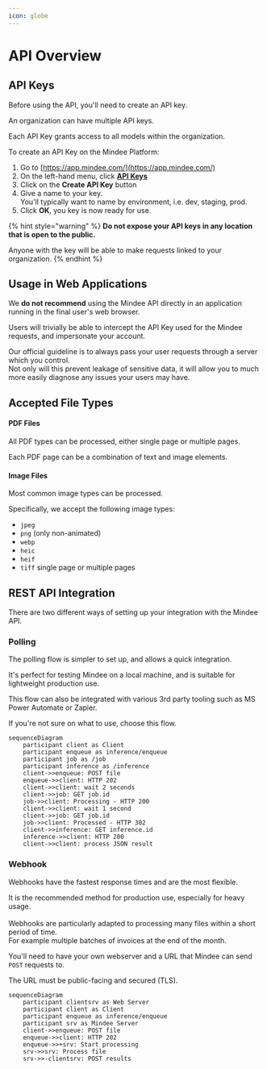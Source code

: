 ```yaml
---
icon: globe
---
```


# API Overview

## API Keys

Before using the API, you'll need to create an API key.

An organization can have multiple API keys.

Each API Key grants access to all models within the organization.

To create an API Key on the Mindee Platform:

1. Go to [https://app.mindee.com/](https://app.mindee.com/)
2. On the left-hand menu, click [**API Keys**](https://app.mindee.com/api-keys)
3. Click on the **Create API Key** button
4. Give a name to your key.\
   You'll typically want to name by environment, i.e. dev, staging, prod.
5. Click **OK**, you key is now ready for use.

{% hint style="warning" %}
**Do not expose your API keys in any location that is open to the public.**

Anyone with the key will be able to make requests linked to your organization.
{% endhint %}

## Usage in Web Applications

We **do not recommend** using the Mindee API directly in an application running in the final user's web browser.

Users will trivially be able to intercept the API Key used for the Mindee requests, and impersonate your account.

Our official guideline is to always pass your user requests through a server which you control.\
Not only will this prevent leakage of sensitive data, it will allow you to much more easily diagnose any issues your users may have.

## Accepted File Types

#### PDF Files

All PDF types can be processed, either single page or multiple pages.

Each PDF page can be a combination of text and image elements.

#### Image Files

Most common image types can be processed.

Specifically, we accept the following image types:

* `jpeg`
* `png` (only non-animated)
* `webp`
* `heic`
* `heif`
* `tiff` single page or multiple pages

## REST API Integration

There are two different ways of setting up your integration with the Mindee API.

### Polling

The polling flow is simpler to set up, and allows a quick integration.

It's perfect for testing Mindee on a local machine, and is suitable for lightweight production use.

This flow can also be integrated with various 3rd party tooling such as MS Power Automate or Zapier.

If you're not sure on what to use, choose this flow.

```mermaid
sequenceDiagram
    participant client as Client
    participant enqueue as inference/enqueue
    participant job as /job
    participant inference as /inference
    client->>enqueue: POST file
    enqueue->>client: HTTP 202
    client->>client: wait 2 seconds
    client->>job: GET job.id
    job->>client: Processing - HTTP 200
    client->>client: wait 1 second
    client->>job: GET job.id
    job->>client: Processed - HTTP 302
    client->>inference: GET inference.id
    inference->>client: HTTP 200
    client->>client: process JSON result
```

### Webhook

Webhooks have the fastest response times and are the most flexible.

It is the recommended method for production use, especially for heavy usage.\
\
Webhooks are particularly adapted to processing many files within a short period of time.\
For example multiple batches of invoices at the end of the month.

You'll need to have your own webserver and a URL that Mindee can send `POST` requests to.

The URL must be public-facing and secured (TLS).

```mermaid
sequenceDiagram
    participant clientsrv as Web Server
    participant client as Client
    participant enqueue as inference/enqueue
    participant srv as Mindee Server
    client->>enqueue: POST file
    enqueue->>client: HTTP 202
    enqueue->>+srv: Start processing
    srv->>srv: Process file
    srv->>-clientsrv: POST results
```

